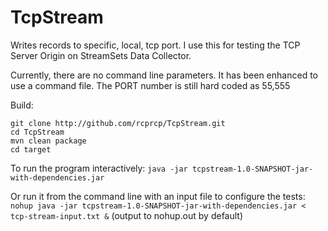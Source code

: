 # TcpStream
Writes records to specific, local, tcp port.  I use this for testing the TCP Server Origin on StreamSets Data Collector.

Currently, there are no command line parameters. It has been enhanced to use a command file.
The PORT number is still hard coded as 55,555 

Build: 
    
    git clone http://github.com/rcprcp/TcpStream.git
    cd TcpStream
    mvn clean package
    cd target

To run the program interactively: `java -jar tcpstream-1.0-SNAPSHOT-jar-with-dependencies.jar`

Or run it from the command line with an input file to configure the tests: 
`nohup java -jar tcpstream-1.0-SNAPSHOT-jar-with-dependencies.jar < tcp-stream-input.txt &`
(output to nohup.out by default)
